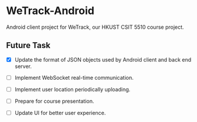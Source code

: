 # WeTrack-Android

Android client project for WeTrack, our HKUST CSIT 5510 course project.

## Future Task

- [x] Update the format of JSON objects used by Android client and back end server.
- [ ] Implement WebSocket real-time communication.
- [ ] Implement user location periodically uploading.
- [ ] Prepare for course presentation.
- [ ] Update UI for better user experience.

